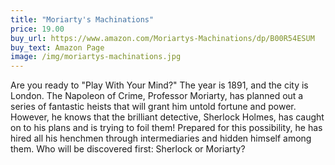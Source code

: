```yaml
---
title: "Moriarty's Machinations"
price: 19.00
buy_url: https://www.amazon.com/Moriartys-Machinations/dp/B00R54ESUM
buy_text: Amazon Page
image: /img/moriartys-machinations.jpg
---
```

Are you ready to "Play With Your Mind?" The year is 1891, and the city is London. The Napoleon of Crime, Professor Moriarty, has planned out a series of fantastic heists that will grant him untold fortune and power. However, he knows that the brilliant detective, Sherlock Holmes, has caught on to his plans and is trying to foil them! Prepared for this possibility, he has hired all his henchmen through intermediaries and hidden himself among them. Who will be discovered first: Sherlock or Moriarty?